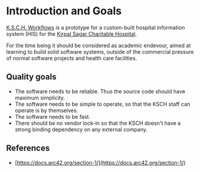# Introduction and Goals

[K.S.C.H. Workflows](https://ksch-workflows.github.io) is a prototype for a custom-built hospital information system (HIS) for the [Kirpal Sagar Charitable Hospital](https://kirpal-sagar.org/en/kirpal-charitable-hospital-en/).

For the time being it should be considered as academic endevour, aimed at learning to build solid software systems, outside of the commercial pressure of normal software projects and health care facilities.

## Quality goals

- The software needs to be reliable. Thus the source code should have maximum simplicity.
- The software needs to be simple to operate, so that the KSCH staff can operate is by themselves.
- The software needs to be fast.
- There should be no vendor lock-in so that the KSCH doesn't have a strong binding dependency on any external company.

## References

- [https://docs.arc42.org/section-1/](https://docs.arc42.org/section-1/)
